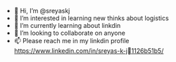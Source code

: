 - 👋 Hi, I’m @sreyaskj
- 👀 I’m interested in learning new thinks about logistics 
- 🌱 I’m currently learning about linkdin
- 💞️ I’m looking to collaborate on anyone 
- 📫 Please reach me in my linkdin profile https://www.linkedin.com/in/sreyas-k-j￾1126b51b5/
